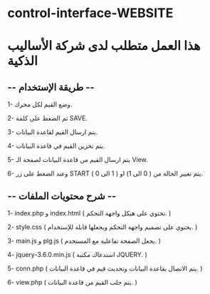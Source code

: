 # control-interface-WEBSITE

# هذا العمل متطلب لدى شركة الأساليب الذكية


## -- طريقة الإستخدام --


1- وضع القيم لكل محرك.


2- ثم الضغط على كلمة SAVE.


3- يتم ارسال القيم لقاعدة البيانات.


4- يتم تخزين القيم في قاعدة البيانات.


5- يتم ارسال القيم من قاعدة البيانات لصفحة الـ View.


6- وعند الضغط على زر START يتم تغيير الحالة من ( 0 الى 1) او ( 1 الى 0 ).


## -- شرح محتويات الملفات --


1- index.php و index.html ( تحتوي على هيكل واجهة التحكم. )


2- style.css ( يحتوي على تصميم واجهة التحكم ويجعلها قابلة للإستخدام. )


3- main.js و plg.js ( يجعل الصفحة تفاعلية مع المستخدم. )


4- jquery-3.6.0.min.js ( استدعاك مكتبة JQUERY. )


5- conn.php ( يتم الاتصال بقاعدة البيانات وتحديث قيم في قاعدة البيانات. )


6- view.php ( يتم جلب القيم من قاعدة البيانات. )
